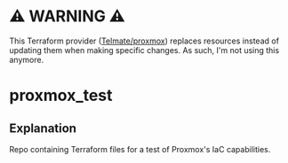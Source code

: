 # ⚠️ WARNING ⚠️

This Terraform provider ([Telmate/proxmox](https://registry.terraform.io/providers/Telmate/proxmox/)) replaces resources instead of updating them when making specific changes. As such, I'm not using this anymore.

# proxmox_test

## Explanation

Repo containing Terraform files for a test of Proxmox's IaC capabilities.
